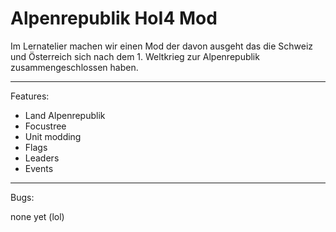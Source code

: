 # Alpenrepublik HoI4 Mod

Im Lernatelier machen wir einen Mod der davon ausgeht das die Schweiz und Österreich sich nach dem 1. Weltkrieg zur Alpenrepublik zusammengeschlossen haben.

---

Features:

- Land Alpenrepublik
- Focustree
- Unit modding
- Flags
- Leaders
- Events

---

Bugs: 

none yet (lol)
